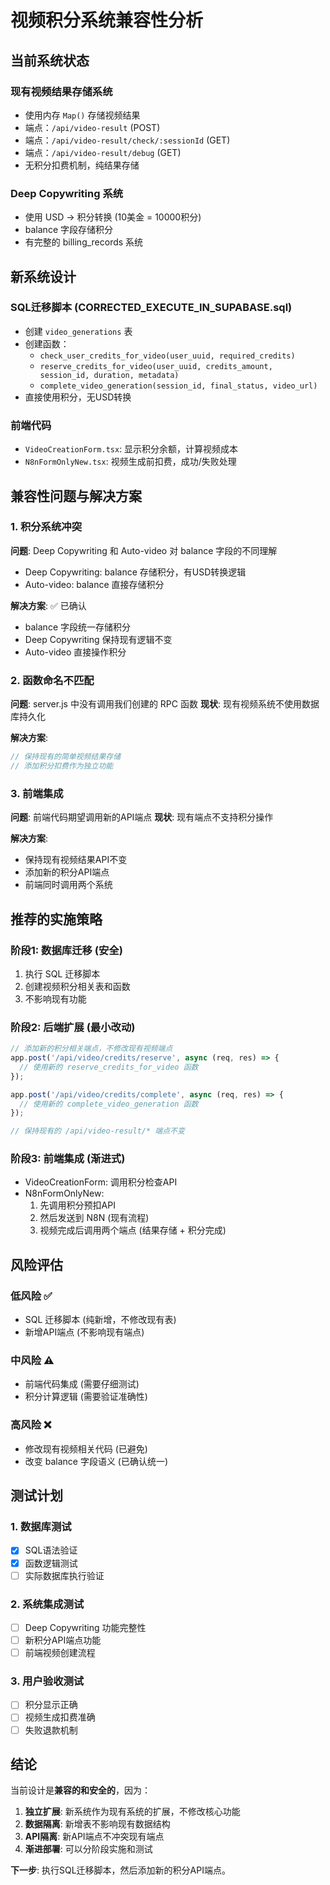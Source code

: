 # 视频积分系统兼容性分析

## 当前系统状态

### 现有视频结果存储系统
- 使用内存 `Map()` 存储视频结果
- 端点：`/api/video-result` (POST)
- 端点：`/api/video-result/check/:sessionId` (GET)
- 端点：`/api/video-result/debug` (GET)
- 无积分扣费机制，纯结果存储

### Deep Copywriting 系统
- 使用 USD → 积分转换 (10美金 = 10000积分)
- balance 字段存储积分 
- 有完整的 billing_records 系统

## 新系统设计

### SQL迁移脚本 (CORRECTED_EXECUTE_IN_SUPABASE.sql)
- 创建 `video_generations` 表
- 创建函数：
  - `check_user_credits_for_video(user_uuid, required_credits)`
  - `reserve_credits_for_video(user_uuid, credits_amount, session_id, duration, metadata)`
  - `complete_video_generation(session_id, final_status, video_url)`
- 直接使用积分，无USD转换

### 前端代码
- `VideoCreationForm.tsx`: 显示积分余额，计算视频成本
- `N8nFormOnlyNew.tsx`: 视频生成前扣费，成功/失败处理

## 兼容性问题与解决方案

### 1. 积分系统冲突
**问题**: Deep Copywriting 和 Auto-video 对 balance 字段的不同理解
- Deep Copywriting: balance 存储积分，有USD转换逻辑
- Auto-video: balance 直接存储积分

**解决方案**: ✅ 已确认
- balance 字段统一存储积分
- Deep Copywriting 保持现有逻辑不变
- Auto-video 直接操作积分

### 2. 函数命名不匹配
**问题**: server.js 中没有调用我们创建的 RPC 函数
**现状**: 现有视频系统不使用数据库持久化

**解决方案**: 
```javascript
// 保持现有的简单视频结果存储
// 添加积分扣费作为独立功能
```

### 3. 前端集成
**问题**: 前端代码期望调用新的API端点
**现状**: 现有端点不支持积分操作

**解决方案**: 
- 保持现有视频结果API不变
- 添加新的积分API端点
- 前端同时调用两个系统

## 推荐的实施策略

### 阶段1: 数据库迁移 (安全)
1. 执行 SQL 迁移脚本
2. 创建视频积分相关表和函数
3. 不影响现有功能

### 阶段2: 后端扩展 (最小改动)
```javascript
// 添加新的积分相关端点，不修改现有视频端点
app.post('/api/video/credits/reserve', async (req, res) => {
  // 使用新的 reserve_credits_for_video 函数
});

app.post('/api/video/credits/complete', async (req, res) => {
  // 使用新的 complete_video_generation 函数
});

// 保持现有的 /api/video-result/* 端点不变
```

### 阶段3: 前端集成 (渐进式)
- VideoCreationForm: 调用积分检查API
- N8nFormOnlyNew: 
  1. 先调用积分预扣API
  2. 然后发送到 N8N (现有流程)
  3. 视频完成后调用两个端点 (结果存储 + 积分完成)

## 风险评估

### 低风险 ✅
- SQL 迁移脚本 (纯新增，不修改现有表)
- 新增API端点 (不影响现有端点)

### 中风险 ⚠️
- 前端代码集成 (需要仔细测试)
- 积分计算逻辑 (需要验证准确性)

### 高风险 ❌
- 修改现有视频相关代码 (已避免)
- 改变 balance 字段语义 (已确认统一)

## 测试计划

### 1. 数据库测试
- [x] SQL语法验证
- [x] 函数逻辑测试
- [ ] 实际数据库执行验证

### 2. 系统集成测试
- [ ] Deep Copywriting 功能完整性
- [ ] 新积分API端点功能
- [ ] 前端视频创建流程

### 3. 用户验收测试
- [ ] 积分显示正确
- [ ] 视频生成扣费准确
- [ ] 失败退款机制

## 结论

当前设计是**兼容的和安全的**，因为：

1. **独立扩展**: 新系统作为现有系统的扩展，不修改核心功能
2. **数据隔离**: 新增表不影响现有数据结构  
3. **API隔离**: 新API端点不冲突现有端点
4. **渐进部署**: 可以分阶段实施和测试

**下一步**: 执行SQL迁移脚本，然后添加新的积分API端点。